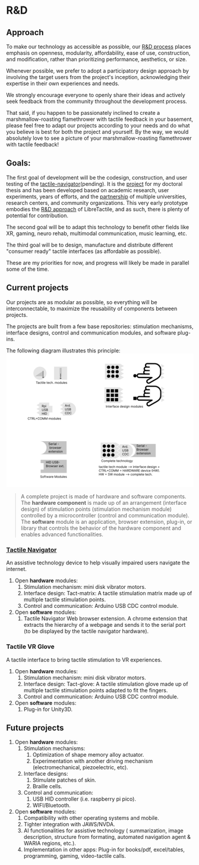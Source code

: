 # R&D

## Approach

To make our technology as accessible as possible, our [R&D process](//profile/README.md#r--d) places emphasis on openness, modularity, affordability, ease of use, construction, and modification, rather than prioritizing performance, aesthetics, or size.

Whenever possible, we prefer to adopt a participatory design approach by involving the target users from the project's inception, acknowledging their expertise in their own experiences and needs.

We strongly encourage everyone to openly share their ideas and actively seek feedback from the community throughout the development process.

That said, if you happen to be passionately inclined to create a marshmallow-roasting flamethrower with tactile feedback in your basement, please feel free to adapt our projects according to your needs and do what you believe is best for both the project and yourself. By the way, we would absolutely love to see a picture of your marshmallow-roasting flamethrower with tactile feedback!

## Goals:

The first goal of development will be the codesign, construction, and user testing of the [tactile-navigator]()(pending). It is the [project](https://societeinclusive.ca/en/projets/dispositif-assistance-navigation/) for my doctoral thesis and has been developed based on academic research, user experiments, years of efforts, and the [partnership](../profile/README.md#partners) of multiple universities, research centers, and community organizations.
This very early prototype embodies the [R&D approach](#approach) of LibreTactile, and as such, there is plenty of potential for contribution.

The second goal will be to adapt this technology to benefit other fields like XR, gaming, neuro rehab, multimodal communication, music learning, etc.

The third goal will be to design, manufacture and distribute different "consumer ready" tactile interfaces (as affordable as possible).

These are my priorities for now, and progress will likely be made in parallel some of the time.

## Current projects

Our projects are as modular as possible, so everything will be interconnectable, to maximize the reusability of components between projects.

The projects are built from a few base repositories: stimulation mechanisms, interface designs, control and communication modules, and software plug-ins.

The following diagram illustrates this principle:
![Modular Repos](img/modular-repos.png)

> A complete project is made of hardware and software components. The **hardware component** is made up of an arrangement (interface design) of stimulation points (stimulation mechanism module) controlled by a microcontroller (control and communication module). The **software** module is an application, browser extension, plug-in, or library that controls the behavior of the hardware component and enables advanced functionalities.

### [Tactile Navigator](https://github.com/LibreTactile#tomat-navigator)

An assistive technology device to help visually impaired users navigate the internet.

1.  Open **hardware** modules:
    1. Stimulation mechanism: mini disk vibrator motors.
    2. Interface design: Tact-matrix: A tactile stimulation matrix made up of multiple tactile stimulation points.
    3. Control and communication: Arduino USB CDC control module.
2.  Open **software** modules:
    1. Tactile Navigator Web browser extension. A chrome extension that extracts the hierarchy of a webpage and sends it to the serial port (to be displayed by the tactile navigator hardware).

### **Tactile VR Glove**

A tactile interface to bring tactile stimulation to VR experiences.

1.  Open **hardware** modules:
    1. Stimulation mechanism: mini disk vibrator motors.
    2. Interface design: Tact-glove: A tactile stimulation glove made up of multiple tactile stimulation points adapted to fit the fingers.
    3. Control and communication: Arduino USB CDC control module.
2.  Open **software** modules:
    1. Plug-in for Unity3D.

## Future projects

1.  Open **hardware** modules:
    1. Stimulation mechanisms:
       1. Optimization of shape memory alloy actuator.
       2. Experimentation with another driving mechanism (electromechanical, piezoelectric, etc).
    2. Interface designs:
       1. Stimulate patches of skin.
       1. Braille cells.
    3. Control and communication:
       1. USB HID controller (i.e. raspberry pi pico).
       2. WIFI/Bluetooth.
1.  Open **software** modules:
    1. Compatibility with other operating systems and mobile.
    2. Tighter integration with JAWS/NVDA.
    3. AI functionalities for assistive technology ( summarization, image description, structure from formating, automated navigation agent & WARIA regions, etc.).
    4. Implementation in other apps: Plug-in for books/pdf, excel/tables, programming, gaming, video-tactile calls.
